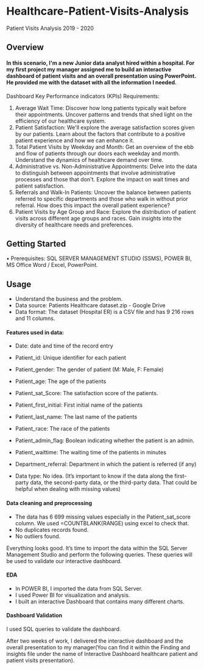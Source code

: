 # Healthcare-Patient-Visits-Analysis
Patient Visits Analysis 2019 - 2020
## Overview
#### In this scenario, I'm a new Junior data analyst hired within a hospital. For my first project my manager assigned me to build an interactive dashboard of patient visits and an overall presentation using PowerPoint. He provided me with the dataset with all the information I needed.

Dashboard
Key Performance indicators (KPIs) Requirements:
1. Average Wait Time: Discover how long patients typically wait before their appointments. Uncover patterns and trends that shed light on the efficiency of our healthcare system. 
2. Patient Satisfaction: We'll explore the average satisfaction scores given by our patients. Learn about the factors that contribute to a positive patient experience and how we can enhance it. 
3. Total Patient Visits by Weekday and Month: Get an overview of the ebb and flow of patients through our doors each weekday and month. Understand the dynamics of healthcare demand over time. 
4. Administrative vs. Non-Administrative Appointments: Delve into the data to distinguish between appointments that involve administrative processes and those that don't. Explore the impact on wait times and patient satisfaction. 
5. Referrals and Walk-In Patients: Uncover the balance between patients referred to specific departments and those who walk in without prior referral. How does this impact the overall patient experience? 
6. Patient Visits by Age Group and Race: Explore the distribution of patient visits across different age groups and races. Gain insights into the diversity of healthcare needs and preferences.


## Getting Started
•	Prerequisites: SQL SERVER MANAGEMENT STUDIO (SSMS), POWER BI, MS Office Word / Excel, PowerPoint.

## Usage 

- Understand the business and the problem. 
- Data source: Patients Healthcare dataset.zip - Google Drive
- Data format: The dataset (Hospital ER) is a CSV file and has 9 216 rows and 11 columns.

  
#### Features used in data:
- Date: date and time of the record entry
- Patient_id: Unique identifier for each patient
- Patient_gender: The gender of patient (M: Male, F: Female)
- Patient_age: The age of the patients
- Patient_sat_Score: The satisfaction score of the patients.
- Patient_first_initial: First initial name of the patients
- Patient_last_name: The last name of the patients
- Patient_race: The race of the patients
- Patient_admin_flag: Boolean indicating whether the patient is an admin.
- Patient_waittime: The waiting time of the patients in minutes
- Department_referral: Department in which the patient is referred (if any)



-	Data type: No idea. (It’s important to know if the data along the first-party data, the second-party data, or the third-party data. That could be helpful when dealing with missing values) 


#### Data cleaning and preprocessing
-	The data has 6 699 missing values especially in the Patient_sat_score column. We used =COUNTBLANK(RANGE) using excel to check that. 
-	No duplicates records found.
-	No outliers found.


Everything looks good. It’s time to import the data within the SQL Server Management Studio and perform the following queries. These queries will be used to validate our interactive dashboard.


#### EDA
- In POWER BI, I imported the data from SQL Server.
- I used Power BI for visualization and analysis.
- I built an interactive Dashboard that contains many different charts. 

#### Dashboard Validation
I used SQL queries to validate the dashboard.

After two weeks of work, I delivered the interactive dashboard and the overall presentation to my manager(You can find it within the Finding and insights file under the name of Interactive Dashboard healthcare patient and patient visits presentation).
